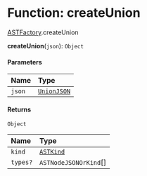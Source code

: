 # Function: createUnion

[ASTFactory](/en/auto-docs/editor/modules/ASTFactory.md).createUnion

**createUnion**(`json`): `Object`

#### Parameters

| Name | Type |
| :------ | :------ |
| `json` | [`UnionJSON`](/en/auto-docs/editor/interfaces/UnionJSON.md) |

#### Returns

`Object`

| Name | Type |
| :------ | :------ |
| `kind` | [`ASTKind`](/en/auto-docs/editor/enums/ASTKind.md) |
| `types?` | `ASTNodeJSONOrKind`\[] |
